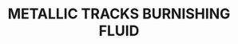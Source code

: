 ---
layout: product
title: "METALLIC TRACKS BURNISHING FLUID"
price: "900" 
desc: "N/A"
img_path: "/assets/img/A.MIG-2020.jpg"
brand: "AMMO"
available: true
special_offer: false
new: true
soon: false
cat: "070000"
subcat: "070100"
subsubcat: "070105"
sifra: "A.MIG-2020"
---